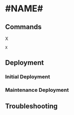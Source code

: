 # #NAME#

## Commands

X

    X

## Deployment
### Initial Deployment
### Maintenance Deployment
## Troubleshooting
